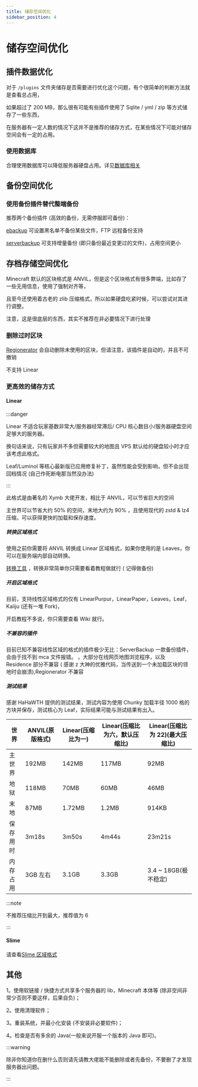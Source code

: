 ```yaml
---
title: 储存空间优化
sidebar_position: 4
---
```


# 储存空间优化

## 插件数据优化

对于 `/plugins` 文件夹储存是否需要进行优化这个问题，有个很简单的判断方法就是查看总占用，

如果超过了 200 MB，那么很有可能有些插件使用了 Sqlite / yml / zip 等方式储存了一些东西，

在服务器有一定人数的情况下这并不是推荐的储存方式，在某些情况下可能对储存空间会有一定的占用。

### 使用数据库

合理使用数据库可以降低服务器硬盘占用。详见[数据库相关](/process/database)

## 备份空间优化

### 使用备份插件替代整端备份

推荐两个备份插件 (高效的备份，无需停服即可备份)：

[ebackup](https://www.spigotmc.org/resources/ebackup-simple-and-reliable-backups-for-your-server-supports-ftp-sftp.69917/)
可设置黑名单不备份某些文件，FTP 远程备份支持

[serverbackup](https://www.spigotmc.org/resources/server-backup-ingame-dropbox-ftp-backup-1-8-1-20-multithreaded.79320/)
可支持增量备份 (即只备份最近变更过的文件)，占用空间更小

## 存档存储空间优化

Minecraft 默认的区块格式是 ANVIL，但是这个区块格式有很多弊端，比如存了一些无用信息，使用了强制对齐等，

且至今还使用着古老的 zlib 压缩格式，所以如果硬盘吃紧时候，可以尝试对其进行调整。

注意，这是很底层的东西，其实不推荐在非必要情况下进行处理

### 删除过时区块

[Regionerator](https://github.com/Jikoo/Regionerator) 会自动删除未使用的区块，但请注意，该插件是自动的，并且不可撤销

不支持 Linear

### 更高效的储存方式

#### Linear

:::danger

Linear 不适合玩家基数非常大/服务器经常滞后/ CPU 核心数目小/服务器硬盘空间足够大的服务器。

换句话来说，只有玩家并不多但需要较大的地图且 VPS 默认给的硬盘较小时才应该考虑此格式。

Leaf/Luminol 等核心最新版已应用修复补丁，虽然性能会受到影响，但不会出现回档情况 (自己作死断电那当然没办法)

:::

此格式是由著名的 Xymb 大佬开发，相比于 ANVIL，可以节省巨大的空间

主世界可以节省大约 50% 的空间，末地大约为 90% ，且使用现代的 zstd & lz4 压缩，可以获得更快的加载和保存速度。

##### 转换区域格式

使用之前你需要将 ANVIL 转换成 Linear 区域格式，如果你使用的是 Leaves，你可以在服务端内部自动转换。

[转换工具](https://github.com/xymb-endcrystalme/LinearRegionFileFormatTools) ，转换非常简单你只需要看着教程做就行 (
记得做备份)

##### 开启区域格式

目前，支持线性区域格式的仅有 LinearPurpur，LinearPaper，Leaves，Leaf，Kaiiju (还有一堆 Fork)，

开启教程不多说，你只需要查看 Wiki 就行。

##### 不兼容的插件

目前已知不兼容线性区域的格式的插件极少无比：ServerBackup 一款备份插件，会由于找不到 mca 文件报错。
，大部分在线网页地图浏览程序，以及 Residence 部分不兼容 (
感谢 z 大神的优雅代码，当传送到一个未加载区块的领地时会崩溃),Regionerator 不兼容

##### 测试结果

感谢 HaHaWTH 提供的测试结果，测试内容为使用 Chunky 加载半径 1000 格的方块并保存，测试核心为 Leaf，实际结果可能与测试结果有出入。

| 世界   | ANVIL(原版格式) | Linear(压缩比为一) | Linear(压缩比为六，默认压缩比) | Linear(压缩比为 22)(最大压缩比) |
|------|-------------|---------------|---------------------|-----------------------|
| 主世界  | 192MB       | 142MB         | 117MB               | 92MB                  |
| 地狱   | 118MB       | 70MB          | 60MB                | 46MB                  |
| 末地   | 87MB        | 1.72MB        | 1.2MB               | 914KB                 |
| 保存用时 | 3m18s       | 3m50s         | 4m44s               | 23m21s                |
| 内存占用 | 3GB 左右       | 3.1GB         | 3.3GB               | 3.4 ~ 18GB(极不稳定)      |

:::note

不推荐压缩比开到最大，推荐值为 6

:::

#### Slime

请查看[Slime 区域格式](/Java/advance/slime-world)

## 其他

1。使用软链接 / 快捷方式共享多个服务器的 lib，Minecraft 本体等 (除非空间非常少否则不要这样，后果自负)；

2。使用清理软件；

3。重装系统，并最小化安装 (不安装非必要软件)；

4。检查是否有多余的 Java(一般来说开服一个版本的 Java 即可)。

:::warning

除非你知道你在删什么否则请先请教大佬能不能删除或者先备份，不要删了才发现服务器出问题。

:::
